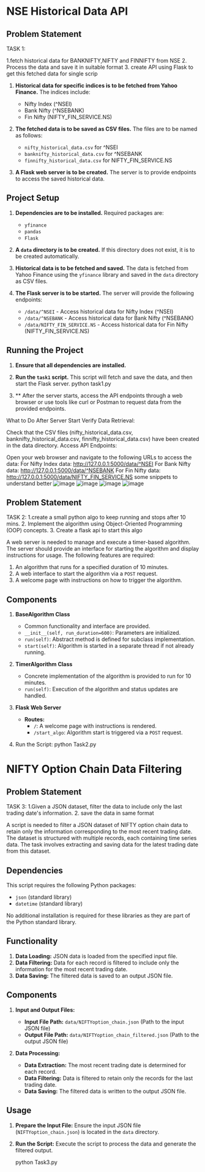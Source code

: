 # NSE Historical Data API

## Problem Statement
TASK 1:

1.fetch historical data for BANKNIFTY,NIFTY and FINNIFTY from NSE 
2. Process the data and save it in suitable format
3. create API using Flask to get this fetched data for single scrip


1. **Historical data for specific indices is to be fetched from Yahoo Finance.** The indices include:
   - Nifty Index (^NSEI)
   - Bank Nifty (^NSEBANK)
   - Fin Nifty (NIFTY_FIN_SERVICE.NS)

2. **The fetched data is to be saved as CSV files.** The files are to be named as follows:
   - `nifty_historical_data.csv` for ^NSEI
   - `banknifty_historical_data.csv` for ^NSEBANK
   - `finnifty_historical_data.csv` for NIFTY_FIN_SERVICE.NS

3. **A Flask web server is to be created.** The server is to provide endpoints to access the saved historical data.

## Project Setup

1. **Dependencies are to be installed.** Required packages are:
   - `yfinance`
   - `pandas`
   - `Flask`

2. **A `data` directory is to be created.** If this directory does not exist, it is to be created automatically.

3. **Historical data is to be fetched and saved.** The data is fetched from Yahoo Finance using the `yfinance` library and saved in the `data` directory as CSV files.

4. **The Flask server is to be started.** The server will provide the following endpoints:
   - `/data/^NSEI` - Access historical data for Nifty Index (^NSEI)
   - `/data/^NSEBANK` - Access historical data for Bank Nifty (^NSEBANK)
   - `/data/NIFTY_FIN_SERVICE.NS` - Access historical data for Fin Nifty (NIFTY_FIN_SERVICE.NS)

## Running the Project

1. **Ensure that all dependencies are installed.**

2. **Run the `task1` script.** This script will fetch and save the data, and then start the Flask server.
  python task1.py

3. ** After the server starts, access the API endpoints through a web browser or use tools like curl or Postman to request data from the provided endpoints.
  

What to Do After Server Start
Verify Data Retrieval:

Check that the CSV files (nifty_historical_data.csv, banknifty_historical_data.csv, finnifty_historical_data.csv) have been created in the data directory.
Access API Endpoints:

Open your web browser and navigate to the following URLs to access the data:
For Nifty Index data: http://127.0.0.1:5000/data/^NSEI
For Bank Nifty data: http://127.0.0.1:5000/data/^NSEBANK
For Fin Nifty data: http://127.0.0.1:5000/data/NIFTY_FIN_SERVICE.NS
some snippets to understand better 
![image](https://github.com/user-attachments/assets/1c4d7681-c2ce-4e04-a670-363e32f5d5fd)
![image](https://github.com/user-attachments/assets/387a0210-72c0-430b-b576-dd321974348f)
![image](https://github.com/user-attachments/assets/a204bc57-7597-4c1f-b59b-da52e7d6b1ea)
![image](https://github.com/user-attachments/assets/05a39b70-7171-498d-977d-100c092cbbf7)

## Problem Statement
TASK 2:
1.create a small python algo to keep running and stops after 10 mins. 
2. Implement the algorithm using Object-Oriented Programming (OOP) concepts.
3. Create a flask api to start this algo


A web server is needed to manage and execute a timer-based algorithm. The server should provide an interface for starting the algorithm and display instructions for usage. The following features are required:

1. An algorithm that runs for a specified duration of 10 minutes.
2. A web interface to start the algorithm via a `POST` request.
3. A welcome page with instructions on how to trigger the algorithm.

## Components

1. **BaseAlgorithm Class**
   - Common functionality and interface are provided.
   - `__init__(self, run_duration=600)`: Parameters are initialized.
   - `run(self)`: Abstract method is defined for subclass implementation.
   - `start(self)`: Algorithm is started in a separate thread if not already running.

2. **TimerAlgorithm Class**
   - Concrete implementation of the algorithm is provided to run for 10 minutes.
   - `run(self)`: Execution of the algorithm and status updates are handled.

3. **Flask Web Server**
   - **Routes:**
     - `/`: A welcome page with instructions is rendered.
     - `/start_algo`: Algorithm start is triggered via a `POST` request.
4. Run the Script:
   python Task2.py
 

# NIFTY Option Chain Data Filtering

## Problem Statement
TASK 3:
1.Given a JSON dataset, filter the data to include only the last trading date's information.
2. save the data in same format 


A script is needed to filter a JSON dataset of NIFTY option chain data to retain only the information corresponding to the most recent trading date. The dataset is structured with multiple records, each containing time series data. The task involves extracting and saving data for the latest trading date from this dataset.

## Dependencies

This script requires the following Python packages:

- `json` (standard library)
- `datetime` (standard library)

No additional installation is required for these libraries as they are part of the Python standard library.

## Functionality

1. **Data Loading:** JSON data is loaded from the specified input file.
2. **Data Filtering:** Data for each record is filtered to include only the information for the most recent trading date.
3. **Data Saving:** The filtered data is saved to an output JSON file.

## Components

1. **Input and Output Files:**
   - **Input File Path:** `data/NIFTYoption_chain.json` (Path to the input JSON file)
   - **Output File Path:** `data/NIFTYoption_chain_filtered.json` (Path to the output JSON file)

2. **Data Processing:**
   - **Data Extraction:** The most recent trading date is determined for each record.
   - **Data Filtering:** Data is filtered to retain only the records for the last trading date.
   - **Data Saving:** The filtered data is written to the output JSON file.

## Usage

1. **Prepare the Input File:**
   Ensure the input JSON file (`NIFTYoption_chain.json`) is located in the `data` directory.

2. **Run the Script:**
   Execute the script to process the data and generate the filtered output.


   python Task3.py
      







